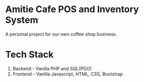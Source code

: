# Amitie Cafe POS and Inventory System
A personal project for our own coffee shop business.

# Tech Stack
1. Backend - Vanilla PHP and SQL(PDO)
2. Frontend - Vanilla Javascript, HTML, CSS, Bootstrap
